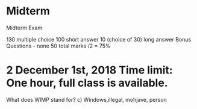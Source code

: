 # Midterm
Midterm Exam 

130 multiple choice
100 short answer
10 (choice of 30) long answer
Bonus Questions - none
50 total marks /2 = 75% 


2
December 1st, 2018
Time limit: One hour, full class is available.
=======

What does WIMP stand for?
c) Windows,illegal, mohjave, person
